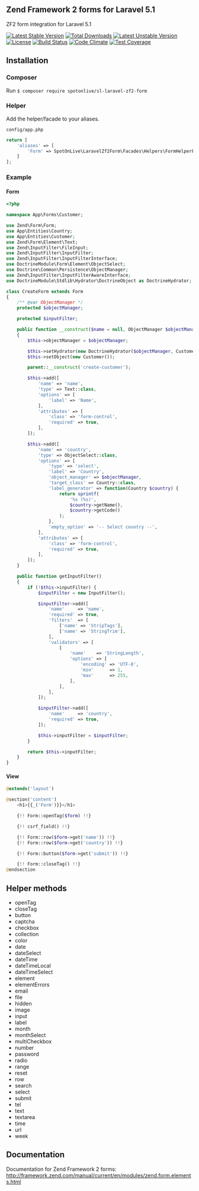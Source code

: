 ## Zend Framework 2 forms for Laravel 5.1
ZF2 form integration for Laravel 5.1

[![Latest Stable Version](https://poser.pugx.org/spotonlive/sl-laravel-zf2-form/v/stable)](https://packagist.org/packages/spotonlive/sl-laravel-zf2-form) [![Total Downloads](https://poser.pugx.org/spotonlive/sl-laravel-zf2-form/downloads)](https://packagist.org/packages/spotonlive/sl-laravel-zf2-form) [![Latest Unstable Version](https://poser.pugx.org/spotonlive/sl-laravel-zf2-form/v/unstable)](https://packagist.org/packages/spotonlive/sl-laravel-zf2-form) [![License](https://poser.pugx.org/spotonlive/sl-laravel-zf2-form/license)](https://packagist.org/packages/spotonlive/sl-laravel-zf2-form) [![Build Status](https://travis-ci.org/spotonlive/sl-laravel-zf2-form.svg?branch=master)](https://travis-ci.org/spotonlive/sl-laravel-zf2-form) [![Code Climate](https://codeclimate.com/github/spotonlive/sl-laravel-zf2-form/badges/gpa.svg)](https://codeclimate.com/github/spotonlive/sl-laravel-zf2-form) [![Test Coverage](https://codeclimate.com/github/spotonlive/sl-laravel-zf2-form/badges/coverage.svg)](https://codeclimate.com/github/spotonlive/sl-laravel-zf2-form/coverage)

## Installation

### Composer
Run `$ composer require spotonlive/sl-laravel-zf2-form`

### Helper
Add the helper/facade to your aliases.

`config/app.php`
```php
return [
    'aliases' => [
        'Form' => SpotOnLive\LaravelZf2Form\Facades\Helpers\FormHelperFacade::class,
    ]
];
```

### Example

#### Form
```php
<?php

namespace App\Forms\Customer;

use Zend\Form\Form;
use App\Entities\Country;
use App\Entities\Customer;
use Zend\Form\Element\Text;
use Zend\InputFilter\FileInput;
use Zend\InputFilter\InputFilter;
use Zend\InputFilter\InputFilterInterface;
use DoctrineModule\Form\Element\ObjectSelect;
use Doctrine\Common\Persistence\ObjectManager;
use Zend\InputFilter\InputFilterAwareInterface;
use DoctrineModule\Stdlib\Hydrator\DoctrineObject as DoctrineHydrator;

class CreateForm extends Form
{
    /** @var ObjectManager */
    protected $objectManager;

    protected $inputFilter;

    public function __construct($name = null, ObjectManager $objectManager)
    {
        $this->objectManager = $objectManager;

        $this->setHydrator(new DoctrineHydrator($objectManager, Customer::class));
        $this->setObject(new Customer());

        parent::__construct('create-customer');

        $this->add([
            'name' => 'name',
            'type' => Text::class,
            'options' => [
                'label' => 'Name',
            ],
            'attributes' => [
                'class' => 'form-control',
                'required' => true,
            ],
        ]);

        $this->add([
            'name' => 'country',
            'type' => ObjectSelect::class,
            'options' => [
                'type' => 'select',
                'label' => 'Country',
                'object_manager' => $objectManager,
                'target_class' => Country::class,
                'label_generator' => function(Country $country) {
                    return sprintf(
                        '%s (%s)',
                        $country->getName(),
                        $country->getCode()
                    );
                },
                'empty_option' => '-- Select country --',
            ],
            'attributes' => [
                'class' => 'form-control',
                'required' => true,
            ],
        ]);
    }

    public function getInputFilter()
    {
        if (!$this->inputFilter) {
            $inputFilter = new InputFilter();

            $inputFilter->add([
                'name'     => 'name',
                'required' => true,
                'filters'  => [
                    ['name' => 'StripTags'],
                    ['name' => 'StringTrim'],
                ],
                'validators' => [
                    [
                        'name'    => 'StringLength',
                        'options' => [
                            'encoding' => 'UTF-8',
                            'min'      => 1,
                            'max'      => 255,
                        ],
                    ],
                ],
            ]);

            $inputFilter->add([
                'name'     => 'country',
                'required' => true,
            ]);

            $this->inputFilter = $inputFilter;
        }

        return $this->inputFilter;
    }
}
```

#### View
```php
@extends('layout')

@section('content')
    <h1>{{_('Form')}}</h1>

    {!! Form::openTag($form) !!}

    {!! csrf_field() !!}

    {!! Form::row($form->get('name')) !!}
    {!! Form::row($form->get('country')) !!}

    {!! Form::button($form->get('submit')) !!}

    {!! Form::closeTag() !!}
@endsection
```

## Helper methods

- openTag
- closeTag
- button
- captcha
- checkbox
- collection
- color
- date
- dateSelect
- dateTime
- dateTimeLocal
- dateTimeSelect
- element
- elementErrors
- email
- file
- hidden
- image
- input
- label
- month
- monthSelect
- multiCheckbox
- number
- password
- radio
- range
- reset
- row
- search
- select
- submit
- tel
- text
- textarea
- time
- url
- week

## Documentation
Documentation for Zend Framework 2 forms: http://framework.zend.com/manual/current/en/modules/zend.form.elements.html